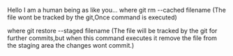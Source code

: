 Hello I am a human being as like you...
where git rm --cached filename (The file wont be tracked by the git,Once command is executed)

where git restore --staged filename (The file will be tracked by the git for further commits,but when this command executes it remove the file from the staging area 
the changes wont commit.)